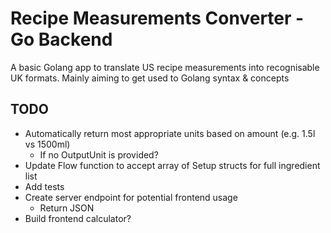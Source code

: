 # Recipe Measurements Converter - Go Backend

A basic Golang app to translate US recipe measurements into recognisable UK formats. Mainly aiming to get used to Golang syntax & concepts

## TODO
- Automatically return most appropriate units based on amount (e.g. 1.5l vs 1500ml)
  - If no OutputUnit is provided?
- Update Flow function to accept array of Setup structs for full ingredient list
- Add tests
- Create server endpoint for potential frontend usage
  - Return JSON 
- Build frontend calculator?